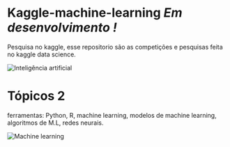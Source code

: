 # Kaggle-machine-learning *Em desenvolvimento !*
Pesquisa no kaggle, esse repositorio são as competições e pesquisas feita no kaggle data science.


![Inteligência artificial](https://github.com/RafaelGallo/Kaggle-machine-learning/blob/master/ai.gif)


# Tópicos 2
ferramentas: Python, R, machine learning, modelos de machine learning, algoritmos de M.L, redes neurais.

![Machine learning](https://github.com/RafaelGallo/Kaggle-machine-learning/blob/master/source.gif)
